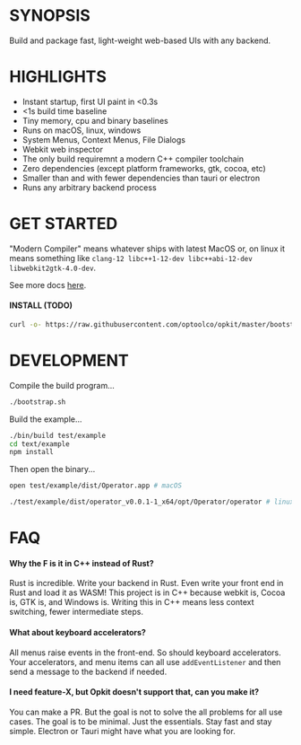 # SYNOPSIS

Build and package fast, light-weight web-based UIs with any backend.


# HIGHLIGHTS

- Instant startup, first UI paint in <0.3s
- <1s build time baseline
- Tiny memory, cpu and binary baselines
- Runs on macOS, linux, windows
- System Menus, Context Menus, File Dialogs
- Webkit web inspector
- The only build requiremnt a modern C++ compiler toolchain
- Zero dependencies (except platform frameworks, gtk, cocoa, etc)
- Smaller than and with fewer dependencies than tauri or electron
- Runs any arbitrary backend process

# GET STARTED

"Modern Compiler" means whatever ships with latest MacOS or, on linux
it means something like `clang-12 libc++1-12-dev libc++abi-12-dev libwebkit2gtk-4.0-dev`.

See more docs [here](https://github.com/optoolco/opkit/blob/master/docs/index.md).

#### INSTALL (TODO)

```bash
curl -o- https://raw.githubusercontent.com/optoolco/opkit/master/bootstrap.sh install | bash
```


# DEVELOPMENT

Compile the build program...

```sh
./bootstrap.sh
```

Build the example...

```sh
./bin/build test/example
cd text/example
npm install
```

Then open the binary...

```sh
open test/example/dist/Operator.app # macOS
```

```sh
./test/example/dist/operator_v0.0.1-1_x64/opt/Operator/operator # linux
```

# FAQ

#### Why the F is it in C++ instead of Rust?

Rust is incredible. Write your backend in Rust. Even write your front end in Rust
and load it as WASM! This project is in C++ because webkit is, Cocoa is, GTK is,
and Windows is. Writing this in C++ means less context switching, fewer intermediate
steps.

#### What about keyboard accelerators?

All menus raise events in the front-end. So should keyboard accelerators.
Your accelerators, and menu items can all use `addEventListener` and then
send a message to the backend if needed.

#### I need feature-X, but Opkit doesn't support that, can you make it?

You can make a PR. But the goal is not to solve the all problems for all
use cases. The goal is to be minimal. Just the essentials. Stay fast and
stay simple. Electron or Tauri might have what you are looking for.


[01]:https://developer.apple.com/documentation/webkit/wkwebview
[00]:https://developer.apple.com/videos/play/wwdc2020/10188/
[0]:https://github.com/webview/webview/blob/master/webview.h
[1]:https://github.com/javalikescript/webview-c/blob/master/webview-cocoa.c#L508
[2]:https://github.com/PerBothner/DomTerm/blob/1a8eadb111b5c4eab8dce00f5f672801af52d8f5/native/webview.cc#L33
[4]:https://github.com/electron/electron/blob/6b6ffbdd107f4633b2b70d0e41be64aa65efc540/shell/browser/ui/cocoa/electron_menu_controller.mm

[5]:https://github.com/progrium/macdriver/blob/5eac15a75a75a7f275eca60ba2e64e6f29f16061/cocoa/NSWindow.go
